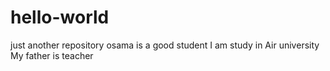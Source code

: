 # hello-world
just another repository
osama is a good student
I am study in Air university
My father is teacher
